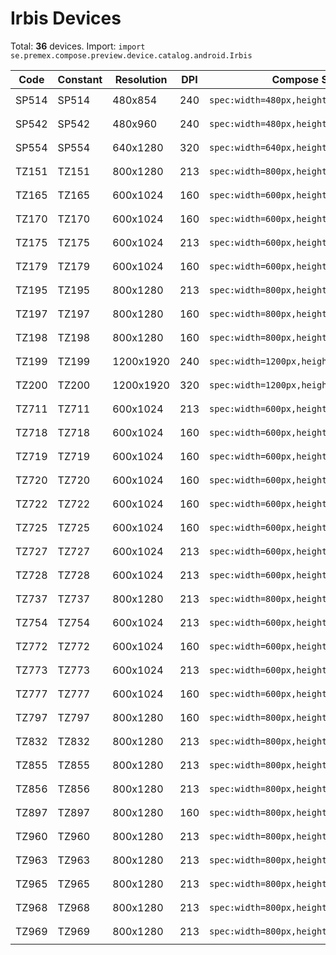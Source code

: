 # Irbis Devices

Total: **36** devices. Import: `import se.premex.compose.preview.device.catalog.android.Irbis`

| Code | Constant | Resolution | DPI | Compose Spec | Preview Usage |
|------|----------|------------|-----|-------------|---------------|
| SP514 | SP514 | 480x854 | 240 | `spec:width=480px,height=854px,dpi=240` | `@Preview(device = Irbis.SP514)` |
| SP542 | SP542 | 480x960 | 240 | `spec:width=480px,height=960px,dpi=240` | `@Preview(device = Irbis.SP542)` |
| SP554 | SP554 | 640x1280 | 320 | `spec:width=640px,height=1280px,dpi=320` | `@Preview(device = Irbis.SP554)` |
| TZ151 | TZ151 | 800x1280 | 213 | `spec:width=800px,height=1280px,dpi=213` | `@Preview(device = Irbis.TZ151)` |
| TZ165 | TZ165 | 600x1024 | 160 | `spec:width=600px,height=1024px,dpi=160` | `@Preview(device = Irbis.TZ165)` |
| TZ170 | TZ170 | 600x1024 | 160 | `spec:width=600px,height=1024px,dpi=160` | `@Preview(device = Irbis.TZ170)` |
| TZ175 | TZ175 | 600x1024 | 213 | `spec:width=600px,height=1024px,dpi=213` | `@Preview(device = Irbis.TZ175)` |
| TZ179 | TZ179 | 600x1024 | 160 | `spec:width=600px,height=1024px,dpi=160` | `@Preview(device = Irbis.TZ179)` |
| TZ195 | TZ195 | 800x1280 | 213 | `spec:width=800px,height=1280px,dpi=213` | `@Preview(device = Irbis.TZ195)` |
| TZ197 | TZ197 | 800x1280 | 160 | `spec:width=800px,height=1280px,dpi=160` | `@Preview(device = Irbis.TZ197)` |
| TZ198 | TZ198 | 800x1280 | 160 | `spec:width=800px,height=1280px,dpi=160` | `@Preview(device = Irbis.TZ198)` |
| TZ199 | TZ199 | 1200x1920 | 240 | `spec:width=1200px,height=1920px,dpi=240` | `@Preview(device = Irbis.TZ199)` |
| TZ200 | TZ200 | 1200x1920 | 320 | `spec:width=1200px,height=1920px,dpi=320` | `@Preview(device = Irbis.TZ200)` |
| TZ711 | TZ711 | 600x1024 | 213 | `spec:width=600px,height=1024px,dpi=213` | `@Preview(device = Irbis.TZ711)` |
| TZ718 | TZ718 | 600x1024 | 160 | `spec:width=600px,height=1024px,dpi=160` | `@Preview(device = Irbis.TZ718)` |
| TZ719 | TZ719 | 600x1024 | 160 | `spec:width=600px,height=1024px,dpi=160` | `@Preview(device = Irbis.TZ719)` |
| TZ720 | TZ720 | 600x1024 | 160 | `spec:width=600px,height=1024px,dpi=160` | `@Preview(device = Irbis.TZ720)` |
| TZ722 | TZ722 | 600x1024 | 160 | `spec:width=600px,height=1024px,dpi=160` | `@Preview(device = Irbis.TZ722)` |
| TZ725 | TZ725 | 600x1024 | 160 | `spec:width=600px,height=1024px,dpi=160` | `@Preview(device = Irbis.TZ725)` |
| TZ727 | TZ727 | 600x1024 | 213 | `spec:width=600px,height=1024px,dpi=213` | `@Preview(device = Irbis.TZ727)` |
| TZ728 | TZ728 | 600x1024 | 213 | `spec:width=600px,height=1024px,dpi=213` | `@Preview(device = Irbis.TZ728)` |
| TZ737 | TZ737 | 800x1280 | 213 | `spec:width=800px,height=1280px,dpi=213` | `@Preview(device = Irbis.TZ737)` |
| TZ754 | TZ754 | 600x1024 | 213 | `spec:width=600px,height=1024px,dpi=213` | `@Preview(device = Irbis.TZ754)` |
| TZ772 | TZ772 | 600x1024 | 160 | `spec:width=600px,height=1024px,dpi=160` | `@Preview(device = Irbis.TZ772)` |
| TZ773 | TZ773 | 600x1024 | 213 | `spec:width=600px,height=1024px,dpi=213` | `@Preview(device = Irbis.TZ773)` |
| TZ777 | TZ777 | 600x1024 | 160 | `spec:width=600px,height=1024px,dpi=160` | `@Preview(device = Irbis.TZ777)` |
| TZ797 | TZ797 | 800x1280 | 160 | `spec:width=800px,height=1280px,dpi=160` | `@Preview(device = Irbis.TZ797)` |
| TZ832 | TZ832 | 800x1280 | 213 | `spec:width=800px,height=1280px,dpi=213` | `@Preview(device = Irbis.TZ832)` |
| TZ855 | TZ855 | 800x1280 | 213 | `spec:width=800px,height=1280px,dpi=213` | `@Preview(device = Irbis.TZ855)` |
| TZ856 | TZ856 | 800x1280 | 213 | `spec:width=800px,height=1280px,dpi=213` | `@Preview(device = Irbis.TZ856)` |
| TZ897 | TZ897 | 800x1280 | 160 | `spec:width=800px,height=1280px,dpi=160` | `@Preview(device = Irbis.TZ897)` |
| TZ960 | TZ960 | 800x1280 | 213 | `spec:width=800px,height=1280px,dpi=213` | `@Preview(device = Irbis.TZ960)` |
| TZ963 | TZ963 | 800x1280 | 213 | `spec:width=800px,height=1280px,dpi=213` | `@Preview(device = Irbis.TZ963)` |
| TZ965 | TZ965 | 800x1280 | 213 | `spec:width=800px,height=1280px,dpi=213` | `@Preview(device = Irbis.TZ965)` |
| TZ968 | TZ968 | 800x1280 | 213 | `spec:width=800px,height=1280px,dpi=213` | `@Preview(device = Irbis.TZ968)` |
| TZ969 | TZ969 | 800x1280 | 213 | `spec:width=800px,height=1280px,dpi=213` | `@Preview(device = Irbis.TZ969)` |

<!-- Generated automatically. Do not edit manually. -->
